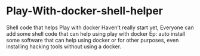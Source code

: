 # Play-With-docker-shell-helper
Shell code that helps Play with docker
Haven't really start yet, Everyone can add some shell code that can help using play with docker
Ep: auto install some software that can help using docker or for other purposes, even installing hacking tools without using a docker.



